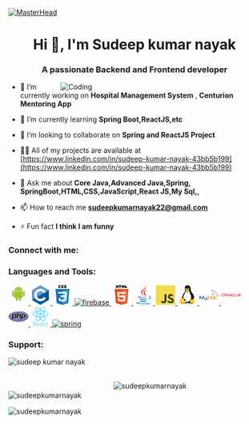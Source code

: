 [![MasterHead](https://media.licdn.com/dms/image/D563DAQFIJGy_J4EvYA/image-scale_191_1128/0/1666883668428?e=1675425600&v=beta&t=q5S0E-n5z-gDvzZPdOvK7oorksu-JESWk3DdbbvU2ss)](https://codegrills.in)
<h1 align="center">Hi 👋, I'm Sudeep kumar nayak</h1>
<h3 align="center">A passionate Backend and Frontend developer</h3>
<img align="right" alt="Coding" width="400" src="https://media.tenor.com/rePDfDWO3XoAAAAd/hacking.gif">


- 🔭 I’m currently working on **Hospital Management System** , **Centurion Mentoring App**

- 🌱 I’m currently learning **Spring Boot,ReactJS,etc**

- 👯 I’m looking to collaborate on **Spring and ReactJS Project**

- 👨‍💻 All of my projects are available at [https://www.linkedin.com/in/sudeep-kumar-nayak-43bb5b199](https://www.linkedin.com/in/sudeep-kumar-nayak-43bb5b199)

- 💬 Ask me about **Core Java,Advanced Java,Spring, SpringBoot,HTML,CSS,JavaScript,React JS,My Sql,,**

- 📫 How to reach me **sudeepkumarnayak22@gmail.com**

- ⚡ Fun fact **I think I am funny**

<h3 align="left">Connect with me:</h3>
<p align="left">




<h3 align="left">Languages and Tools:</h3>
<p align="left"> <a href="https://developer.android.com" target="_blank" rel="noreferrer"> <img src="https://raw.githubusercontent.com/devicons/devicon/master/icons/android/android-original-wordmark.svg" alt="android" width="40" height="40"/> </a> <a href="https://www.cprogramming.com/" target="_blank" rel="noreferrer"> <img src="https://raw.githubusercontent.com/devicons/devicon/master/icons/c/c-original.svg" alt="c" width="40" height="40"/> </a> <a href="https://www.w3schools.com/css/" target="_blank" rel="noreferrer"> <img src="https://raw.githubusercontent.com/devicons/devicon/master/icons/css3/css3-original-wordmark.svg" alt="css3" width="40" height="40"/> </a> <a href="https://firebase.google.com/" target="_blank" rel="noreferrer"> <img src="https://www.vectorlogo.zone/logos/firebase/firebase-icon.svg" alt="firebase" width="40" height="40"/> </a> <a href="https://www.w3.org/html/" target="_blank" rel="noreferrer"> <img src="https://raw.githubusercontent.com/devicons/devicon/master/icons/html5/html5-original-wordmark.svg" alt="html5" width="40" height="40"/> </a> <a href="https://www.java.com" target="_blank" rel="noreferrer"> <img src="https://raw.githubusercontent.com/devicons/devicon/master/icons/java/java-original.svg" alt="java" width="40" height="40"/> </a> <a href="https://developer.mozilla.org/en-US/docs/Web/JavaScript" target="_blank" rel="noreferrer"> <img src="https://raw.githubusercontent.com/devicons/devicon/master/icons/javascript/javascript-original.svg" alt="javascript" width="40" height="40"/> </a> <a href="https://www.linux.org/" target="_blank" rel="noreferrer"> <img src="https://raw.githubusercontent.com/devicons/devicon/master/icons/linux/linux-original.svg" alt="linux" width="40" height="40"/> </a> <a href="https://www.mysql.com/" target="_blank" rel="noreferrer"> <img src="https://raw.githubusercontent.com/devicons/devicon/master/icons/mysql/mysql-original-wordmark.svg" alt="mysql" width="40" height="40"/> </a> <a href="https://www.oracle.com/" target="_blank" rel="noreferrer"> <img src="https://raw.githubusercontent.com/devicons/devicon/master/icons/oracle/oracle-original.svg" alt="oracle" width="40" height="40"/> </a> <a href="https://www.php.net" target="_blank" rel="noreferrer"> <img src="https://raw.githubusercontent.com/devicons/devicon/master/icons/php/php-original.svg" alt="php" width="40" height="40"/> </a> <a href="https://reactjs.org/" target="_blank" rel="noreferrer"> <img src="https://raw.githubusercontent.com/devicons/devicon/master/icons/react/react-original-wordmark.svg" alt="react" width="40" height="40"/> </a> <a href="https://spring.io/" target="_blank" rel="noreferrer"> <img src="https://www.vectorlogo.zone/logos/springio/springio-icon.svg" alt="spring" width="40" height="40"/> </a> </p>

<h3 align="left">Support:</h3>
<p><a href="https://www.buymeacoffee.com/sudeepnayak"> <img align="left" src="https://cdn.buymeacoffee.com/buttons/v2/default-yellow.png" height="50" width="210" alt="sudeep kumar nayak" /></a></p><br><br>

<p><img align="left" src="https://github-readme-stats.vercel.app/api/top-langs?username=sudeepkumarnayak&show_icons=true&locale=en&layout=compact" alt="sudeepkumarnayak" /></p>

<p>&nbsp;<img align="center" src="https://github-readme-stats.vercel.app/api?username=sudeepkumarnayak&show_icons=true&locale=en" alt="sudeepkumarnayak" /></p>

<p><img align="center" src="https://github-readme-streak-stats.herokuapp.com/?user=sudeepkumarnayak&" alt="sudeepkumarnayak" /></p>

